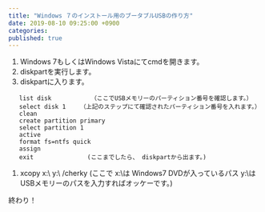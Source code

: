 ```yaml
---
title: "Windows ７のインストール用のブータブルUSBの作り方"
date: 2019-08-10 09:25:00 +0900
categories: 
published: true
---
```

1. Windows 7もしくはWindows Vistaにてcmdを開きます。
1. diskpartを実行します。
1. diskpartに入ります。
```
   list disk           （ここでUSBメモリーのパーティション番号を確認します。）   
   select disk 1    （上記のステップにて確認されたパーティション番号を入れます。）
   clean    
   create partition primary    
   select partition 1    
   active    
   format fs=ntfs quick    
   assign    
   exit               (ここまでしたら、 diskpartから出ます。)
```
1. xcopy x:\ y:\ /cherky (ここで x:\は Windows7 DVDが入っているパス y:\は USBメモリーのパスを入力すればオッケーです。)

終わり！